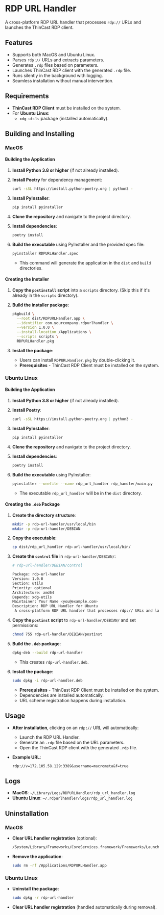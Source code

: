 # RDP URL Handler

A cross-platform RDP URL handler that processes `rdp://` URLs and launches the ThinCast RDP client.

## Features

- Supports both MacOS and Ubuntu Linux.
- Parses `rdp://` URLs and extracts parameters.
- Generates `.rdp` files based on parameters.
- Launches ThinCast RDP client with the generated `.rdp` file.
- Runs silently in the background with logging.
- Seamless installation without manual intervention.

## Requirements

- **ThinCast RDP Client** must be installed on the system.
- For **Ubuntu Linux**:
  - `xdg-utils` package (installed automatically).

## Building and Installing

### MacOS

#### Building the Application

1. **Install Python 3.8 or higher** (if not already installed).

2. **Install Poetry** for dependency management:

   ```bash
   curl -sSL https://install.python-poetry.org | python3 -
   ```

3. **Install PyInstaller**:

   ```bash
   pip install pyinstaller
   ```

4. **Clone the repository** and navigate to the project directory.

5. **Install dependencies**:

   ```bash
   poetry install
   ```

6. **Build the executable** using PyInstaller and the provided spec file:

    ```bash
    pyinstaller RDPURLHandler.spec
    ```

    - This command will generate the application in the `dist` and `build` directories.

#### Creating the Installer

1. **Copy the `postinstall` script** into a `scripts` directory. (Skip this if it's already in the `scripts` directory).

2. **Build the installer package**:

   ```bash
   pkgbuild \
     --root dist/RDPURLHandler.app \
     --identifier com.yourcompany.rdpurlhandler \
     --version 1.0.0 \
     --install-location /Applications \
     --scripts scripts \
     RDPURLHandler.pkg
   ```

3. **Install the package**:

   - Users can install `RDPURLHandler.pkg` by double-clicking it.
   - **Prerequisites** - ThinCast RDP Client must be installed on the system.

### Ubuntu Linux

#### Building the Application

1. **Install Python 3.8 or higher** (if not already installed).

2. **Install Poetry**:

   ```bash
   curl -sSL https://install.python-poetry.org | python3 -
   ```

3. **Install PyInstaller**:

   ```bash
   pip install pyinstaller
   ```

4. **Clone the repository** and navigate to the project directory.

5. **Install dependencies**:

   ```bash
   poetry install
   ```

6. **Build the executable** using PyInstaller:

   ```bash
   pyinstaller --onefile --name rdp_url_handler rdp_handler/main.py
   ```

   - The executable `rdp_url_handler` will be in the `dist` directory.

#### Creating the `.deb` Package

1. **Create the directory structure**:

   ```bash
   mkdir -p rdp-url-handler/usr/local/bin
   mkdir -p rdp-url-handler/DEBIAN
   ```

2. **Copy the executable**:

   ```bash
   cp dist/rdp_url_handler rdp-url-handler/usr/local/bin/
   ```

3. **Create the `control` file** in `rdp-url-handler/DEBIAN/`:

   ```bash
   # rdp-url-handler/DEBIAN/control

   Package: rdp-url-handler
   Version: 1.0.0
   Section: utils
   Priority: optional
   Architecture: amd64
   Depends: xdg-utils
   Maintainer: Your Name <you@example.com>
   Description: RDP URL Handler for Ubuntu
    A cross-platform RDP URL handler that processes rdp:// URLs and launches the ThinCast RDP client.
   ```

4. **Copy the `postinst` script** to `rdp-url-handler/DEBIAN/` and set permissions:

   ```bash
   chmod 755 rdp-url-handler/DEBIAN/postinst
   ```

5. **Build the `.deb` package**:

   ```bash
   dpkg-deb --build rdp-url-handler
   ```

   - This creates `rdp-url-handler.deb`.

6. **Install the package**:

   ```bash
   sudo dpkg -i rdp-url-handler.deb
   ```
   - **Prerequisites** - ThinCast RDP Client must be installed on the system.
   - Dependencies are installed automatically.
   - URL scheme registration happens during installation.

## Usage

- **After installation**, clicking on an `rdp://` URL will automatically:

  - Launch the RDP URL Handler.
  - Generate an `.rdp` file based on the URL parameters.
  - Open the ThinCast RDP client with the generated `.rdp` file.

- **Example URL**:

  ```
  rdp://v=172.105.58.129:3389&username=macrometa&f=true
  ```

## Logs

- **MacOS**: `~/Library/Logs/RDPURLHandler/rdp_url_handler.log`
- **Ubuntu Linux**: `~/.rdpurlhandler/logs/rdp_url_handler.log`

## Uninstallation

### MacOS

- **Clear URL handler registration** (optional):

  ```bash
  /System/Library/Frameworks/CoreServices.framework/Frameworks/LaunchServices.framework/Support/lsregister -u /Applications/RDPURLHandler.app
  ```

- **Remove the application**:

  ```bash
  sudo rm -rf /Applications/RDPURLHandler.app
  ```

### Ubuntu Linux

- **Uninstall the package**:

  ```bash
  sudo dpkg -r rdp-url-handler
  ```

- **Clear URL handler registration** (handled automatically during removal).
